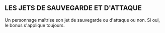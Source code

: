 ## LES JETS DE SAUVEGARDE ET D'ATTAQUE

Un personnage maîtrise son jet de sauvegarde ou d'attaque
ou non. Si oui, le bonus s'applique toujours.
